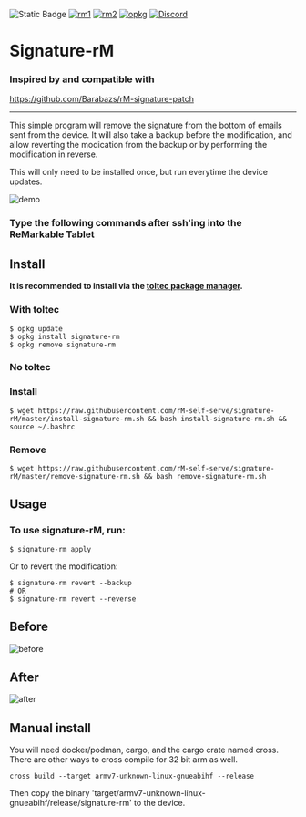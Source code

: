 ![Static Badge](https://img.shields.io/badge/reMarkable-v3.9.4-green)
[![rm1](https://img.shields.io/badge/rM1-supported-green)](https://remarkable.com/store/remarkable)
[![rm2](https://img.shields.io/badge/rM2-supported-green)](https://remarkable.com/store/remarkable-2)
[![opkg](https://img.shields.io/badge/OPKG-signature--rm-blue)](https://toltec-dev.org/)
[![Discord](https://img.shields.io/discord/385916768696139794.svg?label=reMarkable&logo=discord&logoColor=ffffff&color=7389D8&labelColor=6A7EC2)](https://discord.gg/ATqQGfu)

# Signature-rM

### Inspired by and compatible with
https://github.com/Barabazs/rM-signature-patch

---

This simple program will remove the signature from the bottom of emails sent from the device. It will also take a backup before the modification, and allow reverting the modication from the backup or by performing the modification in reverse.

This will only need to be installed once, but run everytime the device updates.

![demo](https://github.com/rM-self-serve/signature-rM/assets/122753594/59bb9621-af8c-4a33-a060-b0e0383053ba)


### Type the following commands after ssh'ing into the ReMarkable Tablet

## Install

**It is recommended to install via the [toltec package manager](https://toltec-dev.org/).** 

### With toltec

```
$ opkg update
$ opkg install signature-rm
$ opkg remove signature-rm
```

### No toltec

### Install
`$ wget https://raw.githubusercontent.com/rM-self-serve/signature-rM/master/install-signature-rm.sh && bash install-signature-rm.sh && source ~/.bashrc`


### Remove

`$ wget https://raw.githubusercontent.com/rM-self-serve/signature-rM/master/remove-signature-rm.sh && bash remove-signature-rm.sh`


## Usage

### To use signature-rM, run:

```
$ signature-rm apply
```
Or to revert the modification:
```
$ signature-rm revert --backup
# OR
$ signature-rm revert --reverse
```

## Before
![before](https://github.com/rM-self-serve/Signature-rM/assets/122753594/5191e05b-d0a2-4e33-9aeb-f8bf16c3f847)

## After
![after](https://github.com/rM-self-serve/Signature-rM/assets/122753594/7ccc84f3-9602-47bb-b6f1-dc794f6901ef)

## Manual install

You will need docker/podman, cargo, and the cargo crate named cross. There are other ways to cross compile for 32 bit arm as well.

`cross build --target armv7-unknown-linux-gnueabihf --release`

Then copy the binary 'target/armv7-unknown-linux-gnueabihf/release/signature-rm' to the device.
